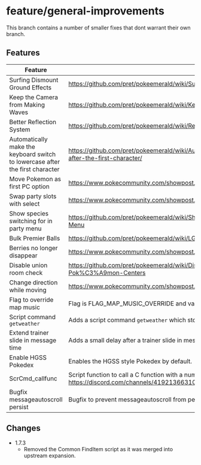 # feature/general-improvements

This branch contains a number of smaller fixes that dont warrant their own branch.

## Features

| Feature | Link/Description |
|---|------|
| Surfing Dismount Ground Effects   | https://github.com/pret/pokeemerald/wiki/Surfing-Dismount-Ground-Effects
| Keep the Camera from Making Waves | https://github.com/pret/pokeemerald/wiki/Keep-the-Camera-from-Making-Waves
| Better Reflection System          | https://github.com/pret/pokeemerald/wiki/Reflections
| Automatically make the keyboard switch to lowercase after the first character | https://github.com/pret/pokeemerald/wiki/Automatically-make-the-keyboard-switch-to-lowercase-after-the-first-character/
| Move Pokemon as first PC option   | https://www.pokecommunity.com/showpost.php?p=10065761
| Swap party slots with select      | https://www.pokecommunity.com/showpost.php?p=10420662
| Show species switching for in party menu | https://github.com/pret/pokeemerald/wiki/Show-Species-That-You're-Switching-For-in-the-Party-Menu
| Bulk Premier Balls                | https://github.com/pret/pokeemerald/wiki/LGPE-Style-Bonus-Premier-Balls
| Berries no longer disappear       | https://www.pokecommunity.com/showpost.php?p=10142996&postcount=63
| Disable union room check          | https://github.com/pret/pokeemerald/wiki/Disabling-Union-Room-check-when-entering-Pok%C3%A9mon-Centers
| Change direction while moving     | https://www.pokecommunity.com/showpost.php?p=10402610
| Flag to override map music        | Flag is FLAG_MAP_MUSIC_OVERRIDE and var is VAR_MAP_MUSIC_OVERRIDE.
| Script command `getweather`       | Adds a script command `getweather` which stores the current weather in VAR_RESULT.
| Extend trainer slide in message time | Adds a small delay after a trainer slide in message.
| Enable HGSS Pokedex               | Enables the HGSS style Pokedex by default.
| ScrCmd_callfunc                   | Script function to call a C function with a number of arguments. https://discord.com/channels/419213663107416084/419214240277200898/1168386523163525160
| Bugfix messageautoscroll persist  | Bugfix to prevent messageautoscroll from persisting after its use.

## Changes

- 1.7.3
    - Removed the Common FindItem script as it was merged into upstream expansion.